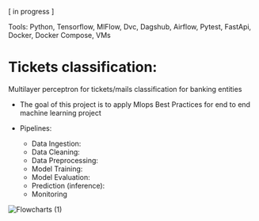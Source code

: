 [ in progress ]

Tools: Python, Tensorflow, MlFlow, Dvc, Dagshub, Airflow, Pytest, FastApi, Docker, Docker Compose, VMs
# Tickets classification: 
  Multilayer perceptron for tickets/mails classification for banking entities

- The goal of this project is to apply Mlops Best Practices for end to end machine learning project

- Pipelines:
  * Data Ingestion:
  * Data Cleaning:
  * Data Preprocessing:
  * Model Training:
  * Model Evaluation:
  * Prediction (inference):
  * Monitoring
 
![Flowcharts (1)](https://github.com/issamwo/Mlops_project/assets/120108637/f1b6b2a2-ac7a-4193-baf7-704b74df6803)

